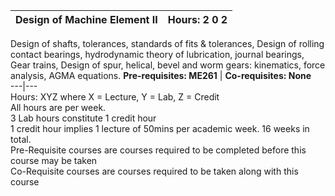 **Design of Machine Element II** | **Hours: 2 0 2**  
---|---  
Design of shafts, tolerances, standards of fits & tolerances, Design of rolling contact bearings, hydrodynamic theory of lubrication, journal bearings, Gear trains, Design of spur, helical, bevel and worm gears: kinematics, force analysis, AGMA equations.
**Pre-requisites: ME261** | **Co-requisites: None**  
---|---  
Hours: XYZ where X = Lecture, Y = Lab, Z = Credit  
All hours are per week.  
3 Lab hours constitute 1 credit hour  
1 credit hour implies 1 lecture of 50mins per academic week. 16 weeks in total.  
Pre-Requisite courses are courses required to be completed before this course may be taken  
Co-Requisite courses are courses required to be taken along with this course
